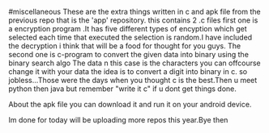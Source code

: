 #miscellaneous
These are the extra things written in c and apk file from the previous repo that is the 'app' repository.
this contains 2 .c files
first one is a encryption program .It has five different types of encyption which get selected each time that executed the selection is random.I have included the decryption i think that will be a food for thought for you guys.
The second one is c-program to convert the given data into binary using the binary search algo The data n this case is the characters you can offcourse change it with your data the idea is to convert a digit into binary in c.
so jobless...Those were the days when you thought c is the best.Then u meet python then java but remember "write it c" if u dont get things done.

About the apk file you can download it and run it on your android device.
 
Im done for today will be uploading more repos this year.Bye then
